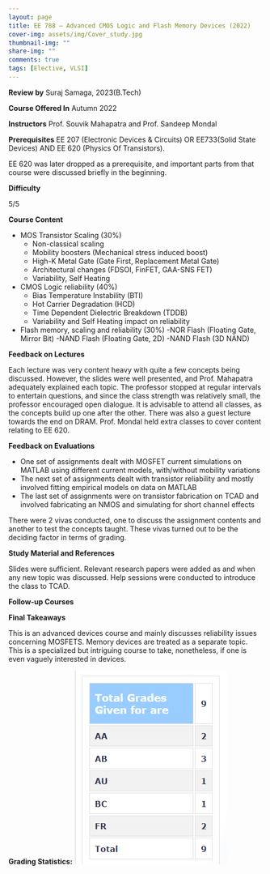 ```yaml
---
layout: page
title: EE 788 – Advanced CMOS Logic and Flash Memory Devices (2022)
cover-img: assets/img/Cover_study.jpg
thumbnail-img: ""
share-img: ""
comments: true
tags: [Elective, VLSI]
---
```


**Review by**
Suraj Samaga, 2023(B.Tech)

**Course Offered In**
Autumn 2022

**Instructors**
Prof. Souvik Mahapatra and Prof. Sandeep Mondal

**Prerequisites**
EE 207 (Electronic Devices & Circuits) OR EE733(Solid State Devices) AND EE 620 (Physics Of Transistors). 

EE 620 was later dropped as a prerequisite, and important parts from that course were discussed briefly in the beginning.

**Difficulty**

5/5

**Course Content**
- MOS Transistor Scaling (30%) 
    - Non-classical scaling
    - Mobility boosters (Mechanical stress induced boost)
    - High-K Metal Gate (Gate First, Replacement Metal Gate)
    - Architectural changes (FDSOI, FinFET, GAA-SNS FET)
    - Variability, Self Heating
- CMOS Logic reliability (40%)
    - Bias Temperature Instability (BTI)
    - Hot Carrier Degradation (HCD)
    - Time Dependent Dielectric Breakdown (TDDB)
    - Variability and Self Heating impact on reliability
- Flash memory, scaling and reliability (30%)
    -NOR Flash (Floating Gate, Mirror Bit)
    -NAND Flash (Floating Gate, 2D)
    -NAND Flash (3D NAND)

**Feedback on Lectures**

Each lecture was very content heavy with quite a few concepts being discussed. However, the slides were well presented, and Prof. Mahapatra adequately explained each topic. The professor stopped at regular intervals to entertain questions, and since the class strength was relatively small, the professor encouraged open dialogue. It is advisable to attend all classes, as the concepts build up one after the other. There was also a guest lecture towards the end on DRAM. Prof. Mondal held extra classes to cover content relating to EE 620.

**Feedback on Evaluations**

- One set of assignments dealt with MOSFET current simulations on MATLAB using different current models, with/without mobility variations
- The next set of assignments dealt with transistor reliability and mostly involved fitting empirical models on data on MATLAB
- The last set of assignments were on transistor fabrication on TCAD and involved fabricating an NMOS and simulating for short channel effects

There were 2 vivas conducted, one to discuss the assignment contents and another to test the concepts taught. These vivas turned out to be the deciding factor in terms of grading.

**Study Material and References**

Slides were sufficient. Relevant research papers were added as and when any new topic was discussed. Help sessions were conducted to introduce the class to TCAD.

**Follow-up Courses**


**Final Takeaways**

This is an advanced devices course and mainly discusses reliability issues concerning MOSFETS. Memory devices are treated as a separate topic. This is a specialized but intriguing course to take, nonetheless, if one is even vaguely interested in devices. 

**Grading Statistics:**
![Grades](EE788_2022_grades.png)
